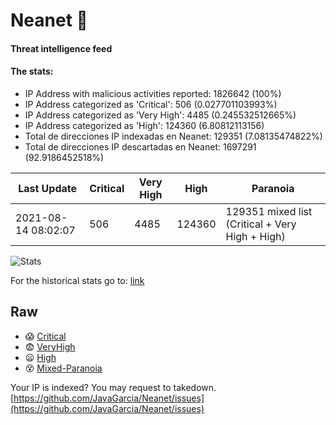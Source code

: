 # Neanet :hocho:
#### Threat intelligence feed
#### The stats:

- IP Address with malicious activities reported: 1826642 (100%)
- IP Address categorized as 'Critical':  506 (0.027701103993%)
- IP Address categorized as 'Very High':  4485 (0.245532512665%)
- IP Address categorized as 'High':  124360 (6.80812113156)
- Total de direcciones IP indexadas en Neanet:  129351 (7.08135474822%)
- Total de direcciones IP descartadas en Neanet:  1697291 (92.9186452518%)

| Last Update | Critical | Very High | High | Paranoia |
| --- | --- | --- | --- | --- |
| 2021-08-14 08:02:07 | 506 | 4485 | 124360 | 129351 mixed list (Critical + Very High + High)|

![Stats](https://docs.google.com/spreadsheets/d/e/2PACX-1vSnaNMIXVabIpDJjufMlzH7poXnshF3mgd8Is1g9ytUEzVsP5my4Trn8f-xkoLLQ38xpL3HtmUexLo6/pubchart?oid=501124687&format=image)

For the historical stats go to: [link](/stats.csv)
## Raw
- :scream: [Critical](https://raw.githubusercontent.com/JavaGarcia/Neanet/master/blacklists/neanet_critical.txt)
- :fearful: [VeryHigh](https://raw.githubusercontent.com/JavaGarcia/Neanet/master/blacklists/neanet_veryHigh.txtt)
- :frowning: [High](https://raw.githubusercontent.com/JavaGarcia/Neanet/master/blacklists/neanet_high.txt)
- :dizzy_face: [Mixed-Paranoia](https://raw.githubusercontent.com/JavaGarcia/Neanet/master/blacklists/neanet_all.txt)


Your IP is indexed? You may request to takedown. [https://github.com/JavaGarcia/Neanet/issues](https://github.com/JavaGarcia/Neanet/issues)

































































































































































































































































































































































































































































































































































































































































































































































































































































































































































































































































































































































































































































































































































































































































































































































































































































































































































































































































































































































































































































































































































































































































































































































































































































































































































































































































































































































































































































































































































































































































































































































































































































































































































































































































































































































































































































































































































































































































































































































































































































































































































































































































































































































































































































































































































































































































































































































































































































































































































































































































































































































































































































































































































































































































































































































































































































































































































































































































































































































































































































































































































































































































































































































































































































































































































































































































































































































































































































































































































































































































































































































































































































































































































































































































































































































































































































































































































































































































































































































































































































































































































































































































































































































